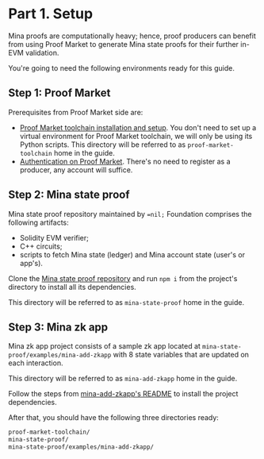 # Part 1. Setup

Mina proofs are computationally heavy; hence, proof producers can benefit from using Proof Market to generate Mina state proofs for their further in-EVM validation.

You're going to need the following environments ready for this guide.

## Step 1: Proof Market

Prerequisites from Proof Market side are:

- [Proof Market toolchain installation and setup](../../toolchain/installation).
  You don't need to set up a virtual environment for Proof Market toolchain,
  we will only be using its Python scripts.
  This directory will be referred to as `proof-market-toolchain` home in the guide.
- [Authentication on Proof Market](../../toolchain/sign-up).
  There's no need to register as a producer, any account will suffice.

## Step 2: Mina state proof

Mina state proof repository maintained by `=nil;` Foundation comprises the following artifacts:

- Solidity EVM verifier;
- C++ circuits;
- scripts to fetch Mina state (ledger) and Mina account state (user's or app's).

Clone the [Mina state proof repository](https://github.com/NilFoundation/mina-state-proof) and run `npm i` from the project's directory to install all its dependencies.

This directory will be referred to as `mina-state-proof` home in the guide.

## Step 3: Mina zk app

Mina zk app project consists of a sample zk app located at `mina-state-proof/examples/mina-add-zkapp` with 8 state variables that are updated on each interaction.

This directory will be referred to as `mina-add-zkapp` home in the guide.

Follow the steps from [mina-add-zkapp's README](https://github.com/NilFoundation/mina-state-proof/tree/master/examples/mina-add-zkapp) to install the project dependencies.

After that, you should have the following three directories ready:

```bash
proof-market-toolchain/
mina-state-proof/
mina-state-proof/examples/mina-add-zkapp/
```
